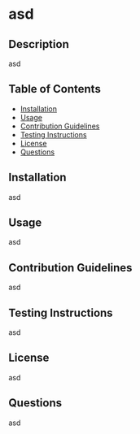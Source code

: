 # asd

## Description

asd

## Table of Contents

- [Installation](#installation)
- [Usage](#usage)
- [Contribution Guidelines](#contributions)
- [Testing Instructions](#testing)
- [License](#license)
- [Questions](#questions)

## Installation

asd

## Usage

asd

## Contribution Guidelines

asd

## Testing Instructions

asd

## License

asd

## Questions

asd

